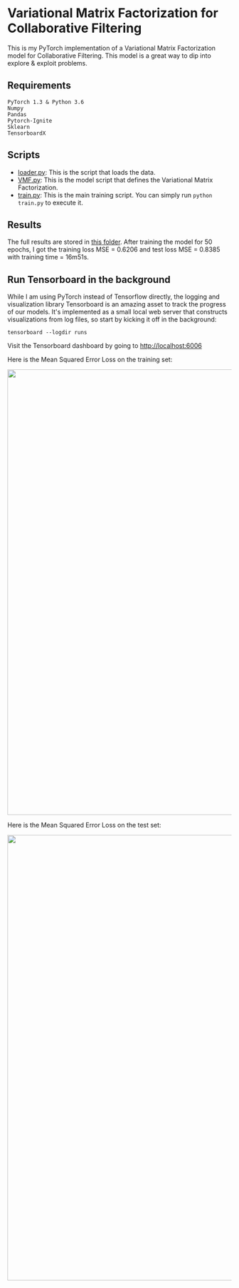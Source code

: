 # Variational Matrix Factorization for Collaborative Filtering

This is my PyTorch implementation of a Variational Matrix Factorization model for Collaborative Filtering. This model is a great way to dip into explore & exploit problems.

## Requirements
```
PyTorch 1.3 & Python 3.6
Numpy
Pandas
Pytorch-Ignite
Sklearn
TensorboardX
```

## Scripts
* [loader.py](https://github.com/khanhnamle1994/transfer-rec/blob/master/Matrix-Factorization-Experiments/Variational-MF/loader.py): This is the script that loads the data.
* [VMF.py](https://github.com/khanhnamle1994/transfer-rec/blob/master/Matrix-Factorization-Experiments/Variational-MF/VMF.py): This is the model script that defines the Variational Matrix Factorization.
* [train.py](https://github.com/khanhnamle1994/transfer-rec/blob/master/Matrix-Factorization-Experiments/Variational-MF/train.py): This is the main training script. You can simply run `python train.py` to execute it.

## Results
The full results are stored in [this folder](https://github.com/khanhnamle1994/transfer-rec/tree/master/Matrix-Factorization-Experiments/Variational-MF/results). After training the model for 50 epochs, I got the training loss MSE = 0.6206 and test loss MSE = 0.8385 with training time = 16m51s.

## Run Tensorboard in the background
While I am using PyTorch instead of Tensorflow directly, the logging and visualization library Tensorboard is an amazing asset to track the progress of our models. It's implemented as a small local web server that constructs visualizations from log files, so start by kicking it off in the background:

```
tensorboard --logdir runs
```

Visit the Tensorboard dashboard by going to [http://localhost:6006](http://localhost:6006)

Here is the Mean Squared Error Loss on the training set:

<img src="https://github.com/khanhnamle1994/transfer-rec/blob/master/Matrix-Factorization-Experiments/Variational-MF/loss_mse.svg" width="1000" />

Here is the Mean Squared Error Loss on the test set:

<img src="https://github.com/khanhnamle1994/transfer-rec/blob/master/Matrix-Factorization-Experiments/Variational-MF/validation_avg_loss.svg" width="1000" />

